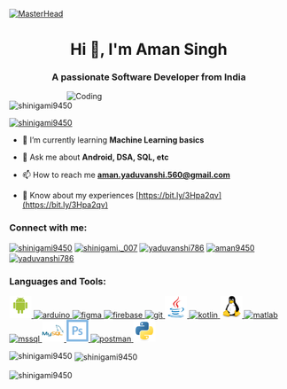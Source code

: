 [![MasterHead](https://bit.ly/3J3b7W9)](https://github.com/shinigami9450/shinigami9450)

<h1 align="center">Hi 👋, I'm Aman Singh</h1>
<h3 align="center">A passionate Software Developer from India</h3>

<img align="right" alt="Coding" width="400" src="https://bit.ly/3RPquny">

<p align="left"> <img src="https://komarev.com/ghpvc/?username=shinigami9450&label=Profile%20views&color=0e75b6&style=flat" alt="shinigami9450" /> </p>

<p align="left"> <a href="https://twitter.com/shinigami9450" target="blank"><img src="https://img.shields.io/twitter/follow/shinigami9450?logo=twitter&style=for-the-badge" alt="shinigami9450" /></a> </p>

- 🌱 I’m currently learning **Machine Learning basics**

- 💬 Ask me about **Android, DSA, SQL, etc**

- 📫 How to reach me **aman.yaduvanshi.560@gmail.com**

- 📄 Know about my experiences [https://bit.ly/3Hpa2qv](https://bit.ly/3Hpa2qv)

<h3 align="left">Connect with me:</h3>
<p align="left">
<a href="https://twitter.com/shinigami9450" target="blank"><img align="center" src="https://raw.githubusercontent.com/rahuldkjain/github-profile-readme-generator/master/src/images/icons/Social/twitter.svg" alt="shinigami9450" height="30" width="40" /></a>
<a href="https://instagram.com/shinigami._007" target="blank"><img align="center" src="https://raw.githubusercontent.com/rahuldkjain/github-profile-readme-generator/master/src/images/icons/Social/instagram.svg" alt="shinigami._007" height="30" width="40" /></a>
<a href="https://www.codechef.com/users/yaduvanshi786" target="blank"><img align="center" src="https://cdn.jsdelivr.net/npm/simple-icons@3.1.0/icons/codechef.svg" alt="yaduvanshi786" height="30" width="40" /></a>
<a href="https://codeforces.com/profile/aman9450" target="blank"><img align="center" src="https://raw.githubusercontent.com/rahuldkjain/github-profile-readme-generator/master/src/images/icons/Social/codeforces.svg" alt="aman9450" height="30" width="40" /></a>
<a href="https://www.leetcode.com/yaduvanshi786" target="blank"><img align="center" src="https://raw.githubusercontent.com/rahuldkjain/github-profile-readme-generator/master/src/images/icons/Social/leet-code.svg" alt="yaduvanshi786" height="30" width="40" /></a>
</p>

<h3 align="left">Languages and Tools:</h3>
<p align="left"> <a href="https://developer.android.com" target="_blank" rel="noreferrer"> <img src="https://raw.githubusercontent.com/devicons/devicon/master/icons/android/android-original-wordmark.svg" alt="android" width="40" height="40"/> </a> <a href="https://www.arduino.cc/" target="_blank" rel="noreferrer"> <img src="https://cdn.worldvectorlogo.com/logos/arduino-1.svg" alt="arduino" width="40" height="40"/> </a> <a href="https://www.figma.com/" target="_blank" rel="noreferrer"> <img src="https://www.vectorlogo.zone/logos/figma/figma-icon.svg" alt="figma" width="40" height="40"/> </a> <a href="https://firebase.google.com/" target="_blank" rel="noreferrer"> <img src="https://www.vectorlogo.zone/logos/firebase/firebase-icon.svg" alt="firebase" width="40" height="40"/> </a> <a href="https://git-scm.com/" target="_blank" rel="noreferrer"> <img src="https://www.vectorlogo.zone/logos/git-scm/git-scm-icon.svg" alt="git" width="40" height="40"/> </a> <a href="https://www.java.com" target="_blank" rel="noreferrer"> <img src="https://raw.githubusercontent.com/devicons/devicon/master/icons/java/java-original.svg" alt="java" width="40" height="40"/> </a> <a href="https://kotlinlang.org" target="_blank" rel="noreferrer"> <img src="https://www.vectorlogo.zone/logos/kotlinlang/kotlinlang-icon.svg" alt="kotlin" width="40" height="40"/> </a> <a href="https://www.linux.org/" target="_blank" rel="noreferrer"> <img src="https://raw.githubusercontent.com/devicons/devicon/master/icons/linux/linux-original.svg" alt="linux" width="40" height="40"/> </a> <a href="https://www.mathworks.com/" target="_blank" rel="noreferrer"> <img src="https://upload.wikimedia.org/wikipedia/commons/2/21/Matlab_Logo.png" alt="matlab" width="40" height="40"/> </a> <a href="https://www.microsoft.com/en-us/sql-server" target="_blank" rel="noreferrer"> <img src="https://www.svgrepo.com/show/303229/microsoft-sql-server-logo.svg" alt="mssql" width="40" height="40"/> </a> <a href="https://www.mysql.com/" target="_blank" rel="noreferrer"> <img src="https://raw.githubusercontent.com/devicons/devicon/master/icons/mysql/mysql-original-wordmark.svg" alt="mysql" width="40" height="40"/> </a> <a href="https://www.photoshop.com/en" target="_blank" rel="noreferrer"> <img src="https://raw.githubusercontent.com/devicons/devicon/master/icons/photoshop/photoshop-line.svg" alt="photoshop" width="40" height="40"/> </a> <a href="https://postman.com" target="_blank" rel="noreferrer"> <img src="https://www.vectorlogo.zone/logos/getpostman/getpostman-icon.svg" alt="postman" width="40" height="40"/> </a> <a href="https://www.python.org" target="_blank" rel="noreferrer"> <img src="https://raw.githubusercontent.com/devicons/devicon/master/icons/python/python-original.svg" alt="python" width="40" height="40"/> </a> </p>

<p><img align="left" src="https://github-readme-stats.vercel.app/api/top-langs?username=shinigami9450&show_icons=true&locale=en&layout=compact" alt="shinigami9450" /></p>

<p>&nbsp;<img align="center" src="https://github-readme-stats.vercel.app/api?username=shinigami9450&show_icons=true&locale=en" alt="shinigami9450" /></p>

<p><img align="center" src="https://github-readme-streak-stats.herokuapp.com/?user=shinigami9450&" alt="shinigami9450" /></p>
